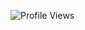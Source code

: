 ![Profile Views](http://estruyf-github.azurewebsites.net/api/VisitorHit?user=beatriznonato&repo=beatriznonato&countColorcountColor)